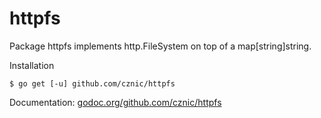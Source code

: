 # httpfs

Package httpfs implements http.FileSystem on top of a map[string]string.

Installation

    $ go get [-u] github.com/cznic/httpfs

Documentation: [godoc.org/github.com/cznic/httpfs](http://godoc.org/github.com/cznic/httpfs)
